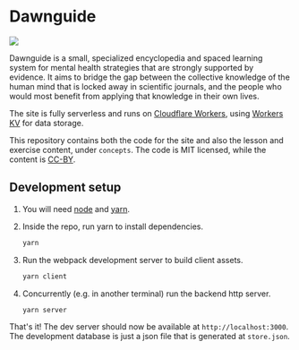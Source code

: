 # Dawnguide

![](https://github.com/leohtj/dawnguide/workflows/Test%20on%20commit/badge.svg)

Dawnguide is a small, specialized encyclopedia and spaced learning system for mental health strategies that are strongly supported by evidence. It aims to bridge the gap between the collective knowledge of the human mind that is locked away in scientific journals, and the people who would most benefit from applying that knowledge in their own lives.

The site is fully serverless and runs on [Cloudflare Workers](https://workers.cloudflare.com/sites), using [Workers KV](https://developers.cloudflare.com/workers/reference/storage) for data storage.

This repository contains both the code for the site and also the lesson and exercise content, under `concepts`. The code is MIT licensed, while the content is [CC-BY](https://creativecommons.org/licenses/by/2.0/).

## Development setup

1. You will need [node](https://nodejs.org/en/) and [yarn](https://yarnpkg.com/getting-started/install).

2. Inside the repo, run yarn to install dependencies.

    ```sh
    yarn
    ```

4. Run the webpack development server to build client assets.

    ```sh
    yarn client
    ```

3. Concurrently (e.g. in another terminal) run the backend http server.

    ```sh
    yarn server
    ```

That's it! The dev server should now be available at `http://localhost:3000`. The development database is just a json file that is generated at `store.json`.
